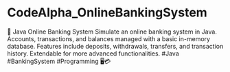 # CodeAlpha_OnlineBankingSystem
🏦 Java Online Banking System  Simulate an online banking system in Java. Accounts, transactions, and balances managed with a basic in-memory database. Features include deposits, withdrawals, transfers, and transaction history. Extendable for more advanced functionalities.  #Java #BankingSystem #Programming 🖥️💳
